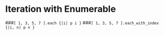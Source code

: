 # Iteration with Enumerable

###`[ 1, 3, 5, 7 ].each {|i| p i }`
###`[ 1, 3, 5, 7 ].each_with_index {|i, n| p n }`
